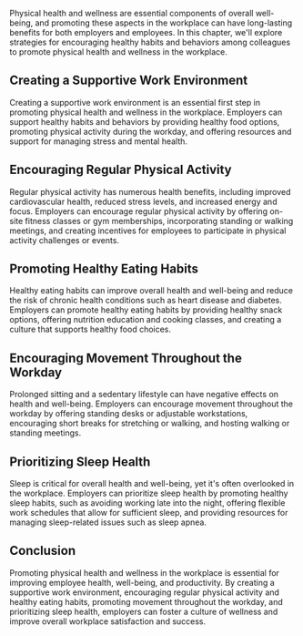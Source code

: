 
Physical health and wellness are essential components of overall well-being, and promoting these aspects in the workplace can have long-lasting benefits for both employers and employees. In this chapter, we'll explore strategies for encouraging healthy habits and behaviors among colleagues to promote physical health and wellness in the workplace.

Creating a Supportive Work Environment
--------------------------------------

Creating a supportive work environment is an essential first step in promoting physical health and wellness in the workplace. Employers can support healthy habits and behaviors by providing healthy food options, promoting physical activity during the workday, and offering resources and support for managing stress and mental health.

Encouraging Regular Physical Activity
-------------------------------------

Regular physical activity has numerous health benefits, including improved cardiovascular health, reduced stress levels, and increased energy and focus. Employers can encourage regular physical activity by offering on-site fitness classes or gym memberships, incorporating standing or walking meetings, and creating incentives for employees to participate in physical activity challenges or events.

Promoting Healthy Eating Habits
-------------------------------

Healthy eating habits can improve overall health and well-being and reduce the risk of chronic health conditions such as heart disease and diabetes. Employers can promote healthy eating habits by providing healthy snack options, offering nutrition education and cooking classes, and creating a culture that supports healthy food choices.

Encouraging Movement Throughout the Workday
-------------------------------------------

Prolonged sitting and a sedentary lifestyle can have negative effects on health and well-being. Employers can encourage movement throughout the workday by offering standing desks or adjustable workstations, encouraging short breaks for stretching or walking, and hosting walking or standing meetings.

Prioritizing Sleep Health
-------------------------

Sleep is critical for overall health and well-being, yet it's often overlooked in the workplace. Employers can prioritize sleep health by promoting healthy sleep habits, such as avoiding working late into the night, offering flexible work schedules that allow for sufficient sleep, and providing resources for managing sleep-related issues such as sleep apnea.

Conclusion
----------

Promoting physical health and wellness in the workplace is essential for improving employee health, well-being, and productivity. By creating a supportive work environment, encouraging regular physical activity and healthy eating habits, promoting movement throughout the workday, and prioritizing sleep health, employers can foster a culture of wellness and improve overall workplace satisfaction and success.
